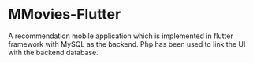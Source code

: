 # MMovies-Flutter
A recommendation mobile application which is implemented in flutter framework with MySQL as the backend. Php has been used to link the UI with the backend database.
